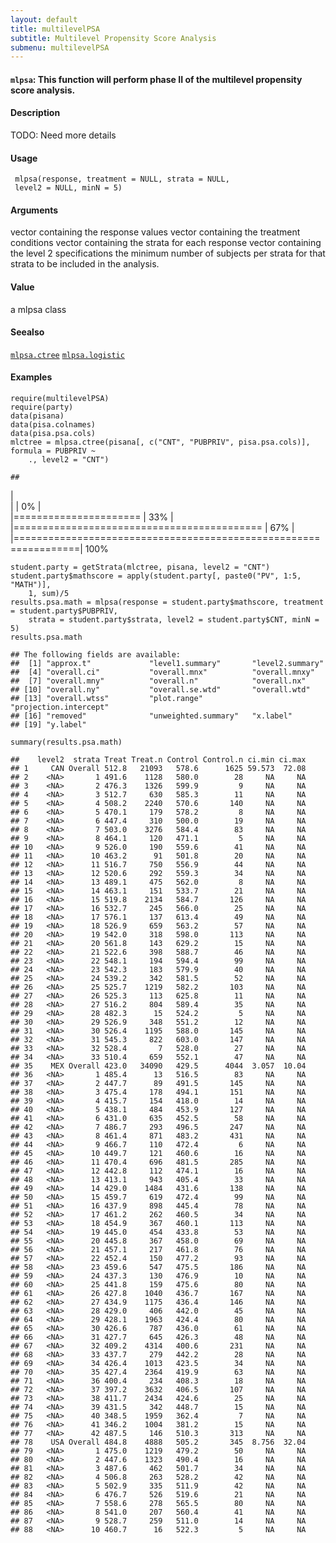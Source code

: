 ```yaml
---
layout: default
title: multilevelPSA
subtitle: Multilevel Propensity Score Analysis
submenu: multilevelPSA
---
```


#### `mlpsa`: This function will perform phase II of the multilevel propensity score analysis. ####

#### Description ####


 TODO: Need more details


#### Usage ####

     
     mlpsa(response, treatment = NULL, strata = NULL,
     level2 = NULL, minN = 5)


#### Arguments ####

vector containing the response values vector containing the treatment conditions vector containing the strata for each response vector containing the level 2 specifications the minimum number of subjects per strata for that strata to be included in the analysis.

#### Value ####


 a mlpsa class


#### Seealso ####


  [`mlpsa.ctree`](mlpsa.ctree.html)  [`mlpsa.logistic`](mlpsa.logistic.html) 


#### Examples ####


    
    require(multilevelPSA)
    require(party)
    data(pisana)
    data(pisa.colnames)
    data(pisa.psa.cols)
    mlctree = mlpsa.ctree(pisana[, c("CNT", "PUBPRIV", pisa.psa.cols)], formula = PUBPRIV ~ 
        ., level2 = "CNT")

    ## 
  |                                                                       
  |                                                                 |   0%
  |                                                                       
  |======================                                           |  33%
  |                                                                       
  |===========================================                      |  67%
  |                                                                       
  |=================================================================| 100%

    student.party = getStrata(mlctree, pisana, level2 = "CNT")
    student.party$mathscore = apply(student.party[, paste0("PV", 1:5, "MATH")], 
        1, sum)/5
    results.psa.math = mlpsa(response = student.party$mathscore, treatment = student.party$PUBPRIV, 
        strata = student.party$strata, level2 = student.party$CNT, minN = 5)
    results.psa.math

    ## The following fields are available:
    ##  [1] "approx.t"             "level1.summary"       "level2.summary"      
    ##  [4] "overall.ci"           "overall.mnx"          "overall.mnxy"        
    ##  [7] "overall.mny"          "overall.n"            "overall.nx"          
    ## [10] "overall.ny"           "overall.se.wtd"       "overall.wtd"         
    ## [13] "overall.wtss"         "plot.range"           "projection.intercept"
    ## [16] "removed"              "unweighted.summary"   "x.label"             
    ## [19] "y.label"

    summary(results.psa.math)

    ##    level2  strata Treat Treat.n Control Control.n ci.min ci.max
    ## 1     CAN Overall 512.8   21093   578.6      1625 59.573  72.08
    ## 2    <NA>       1 491.6    1128   580.0        28     NA     NA
    ## 3    <NA>       2 476.3    1326   599.9         9     NA     NA
    ## 4    <NA>       3 512.7     630   585.3        11     NA     NA
    ## 5    <NA>       4 508.2    2240   570.6       140     NA     NA
    ## 6    <NA>       5 470.1     179   578.2         8     NA     NA
    ## 7    <NA>       6 447.4     310   500.0        19     NA     NA
    ## 8    <NA>       7 503.0    3276   584.4        83     NA     NA
    ## 9    <NA>       8 464.1     120   471.1         5     NA     NA
    ## 10   <NA>       9 526.0     190   559.6        41     NA     NA
    ## 11   <NA>      10 463.2      91   501.8        20     NA     NA
    ## 12   <NA>      11 516.7     750   556.9        44     NA     NA
    ## 13   <NA>      12 520.6     292   559.3        34     NA     NA
    ## 14   <NA>      13 489.1     475   562.0         8     NA     NA
    ## 15   <NA>      14 463.1     151   533.7        21     NA     NA
    ## 16   <NA>      15 519.8    2134   584.7       126     NA     NA
    ## 17   <NA>      16 532.7     245   566.0        25     NA     NA
    ## 18   <NA>      17 576.1     137   613.4        49     NA     NA
    ## 19   <NA>      18 526.9     659   563.2        57     NA     NA
    ## 20   <NA>      19 542.0     318   598.0       113     NA     NA
    ## 21   <NA>      20 561.8     143   629.2        15     NA     NA
    ## 22   <NA>      21 522.6     398   588.7        46     NA     NA
    ## 23   <NA>      22 548.1     194   594.4        99     NA     NA
    ## 24   <NA>      23 542.3     183   579.9        40     NA     NA
    ## 25   <NA>      24 539.2     342   581.5        52     NA     NA
    ## 26   <NA>      25 525.7    1219   582.2       103     NA     NA
    ## 27   <NA>      26 525.3     113   625.8        11     NA     NA
    ## 28   <NA>      27 516.2     804   589.4        35     NA     NA
    ## 29   <NA>      28 482.3      15   524.2         5     NA     NA
    ## 30   <NA>      29 526.9     348   551.2        12     NA     NA
    ## 31   <NA>      30 526.4    1195   588.0       145     NA     NA
    ## 32   <NA>      31 545.3     822   603.0       147     NA     NA
    ## 33   <NA>      32 528.4       7   528.0        27     NA     NA
    ## 34   <NA>      33 510.4     659   552.1        47     NA     NA
    ## 35    MEX Overall 423.0   34090   429.5      4044  3.057  10.04
    ## 36   <NA>       1 485.4      13   516.5        83     NA     NA
    ## 37   <NA>       2 447.7      89   491.5       145     NA     NA
    ## 38   <NA>       3 475.4     178   494.1       151     NA     NA
    ## 39   <NA>       4 415.7     154   418.0        14     NA     NA
    ## 40   <NA>       5 438.1     484   453.9       127     NA     NA
    ## 41   <NA>       6 431.0     635   452.5        58     NA     NA
    ## 42   <NA>       7 486.7     293   496.5       247     NA     NA
    ## 43   <NA>       8 461.4     871   483.2       431     NA     NA
    ## 44   <NA>       9 466.7     110   472.4         6     NA     NA
    ## 45   <NA>      10 449.7     121   460.6        16     NA     NA
    ## 46   <NA>      11 470.4     696   481.5       285     NA     NA
    ## 47   <NA>      12 442.8     112   474.1        16     NA     NA
    ## 48   <NA>      13 413.1     943   405.4        33     NA     NA
    ## 49   <NA>      14 429.0    1484   431.6       138     NA     NA
    ## 50   <NA>      15 459.7     619   472.4        99     NA     NA
    ## 51   <NA>      16 437.9     898   445.4        78     NA     NA
    ## 52   <NA>      17 461.2     262   460.5        34     NA     NA
    ## 53   <NA>      18 454.9     367   460.1       113     NA     NA
    ## 54   <NA>      19 445.0     454   433.8        53     NA     NA
    ## 55   <NA>      20 445.8     367   458.0        69     NA     NA
    ## 56   <NA>      21 457.1     217   461.8        76     NA     NA
    ## 57   <NA>      22 452.4     150   477.2        93     NA     NA
    ## 58   <NA>      23 459.6     547   475.5       186     NA     NA
    ## 59   <NA>      24 437.3     130   476.9        10     NA     NA
    ## 60   <NA>      25 441.8     159   475.6        80     NA     NA
    ## 61   <NA>      26 427.8    1040   436.7       167     NA     NA
    ## 62   <NA>      27 434.9    1175   436.4       146     NA     NA
    ## 63   <NA>      28 429.0     406   442.0        45     NA     NA
    ## 64   <NA>      29 428.1    1963   424.4        80     NA     NA
    ## 65   <NA>      30 426.6     787   436.0        61     NA     NA
    ## 66   <NA>      31 427.7     645   426.3        48     NA     NA
    ## 67   <NA>      32 409.2    4314   400.6       231     NA     NA
    ## 68   <NA>      33 437.7     279   442.2        28     NA     NA
    ## 69   <NA>      34 426.4    1013   423.5        34     NA     NA
    ## 70   <NA>      35 427.4    2364   419.9        63     NA     NA
    ## 71   <NA>      36 400.4     234   408.3        18     NA     NA
    ## 72   <NA>      37 397.2    3632   406.5       107     NA     NA
    ## 73   <NA>      38 411.7    2434   424.6        25     NA     NA
    ## 74   <NA>      39 431.5     342   448.7        15     NA     NA
    ## 75   <NA>      40 348.5    1959   362.4         7     NA     NA
    ## 76   <NA>      41 346.2    1004   381.2        15     NA     NA
    ## 77   <NA>      42 487.5     146   510.3       313     NA     NA
    ## 78    USA Overall 484.8    4888   505.2       345  8.756  32.04
    ## 79   <NA>       1 475.0    1219   479.2        50     NA     NA
    ## 80   <NA>       2 447.6    1323   490.4        16     NA     NA
    ## 81   <NA>       3 487.6     462   501.7        34     NA     NA
    ## 82   <NA>       4 506.8     263   528.2        42     NA     NA
    ## 83   <NA>       5 502.9     335   511.9        42     NA     NA
    ## 84   <NA>       6 476.7     526   519.6        21     NA     NA
    ## 85   <NA>       7 558.6     278   565.5        80     NA     NA
    ## 86   <NA>       8 541.0     207   560.4        41     NA     NA
    ## 87   <NA>       9 528.7     259   511.0        14     NA     NA
    ## 88   <NA>      10 460.7      16   522.3         5     NA     NA

